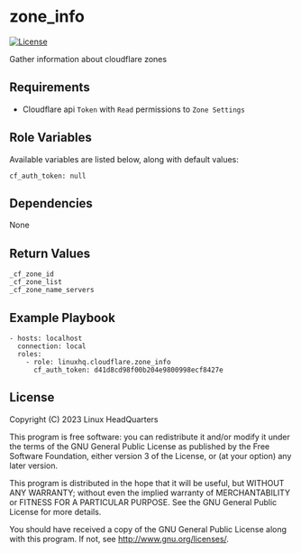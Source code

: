 # zone\_info

[![License](https://img.shields.io/badge/license-GPLv3-brightgreen.svg?style=flat)](COPYING)

Gather information about cloudflare zones

## Requirements

* Cloudflare api `Token` with `Read` permissions to `Zone Settings`

## Role Variables

Available variables are listed below, along with default values:

    cf_auth_token: null

## Dependencies

None

## Return Values

    _cf_zone_id
    _cf_zone_list
    _cf_zone_name_servers

## Example Playbook

    - hosts: localhost
      connection: local
      roles:
        - role: linuxhq.cloudflare.zone_info
          cf_auth_token: d41d8cd98f00b204e9800998ecf8427e

## License

Copyright (C) 2023 Linux HeadQuarters

This program is free software: you can redistribute it and/or modify
it under the terms of the GNU General Public License as published by
the Free Software Foundation, either version 3 of the License, or
(at your option) any later version.

This program is distributed in the hope that it will be useful,
but WITHOUT ANY WARRANTY; without even the implied warranty of
MERCHANTABILITY or FITNESS FOR A PARTICULAR PURPOSE. See the
GNU General Public License for more details.

You should have received a copy of the GNU General Public License
along with this program. If not, see <http://www.gnu.org/licenses/>.
